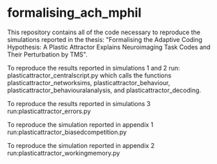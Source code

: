 # formalising_ach_mphil

This repository contains all of the code necessary to reproduce the simulations reported in the thesis: "Formalising the Adaptive Coding Hypothesis: A Plastic Attractor Explains Neuroimaging Task Codes and Their Perturbation by TMS".

To reproduce the results reported in simulations 1 and 2 run: plasticattractor_centralscript.py which calls the functions plasticattractor_networksims, plasticattractor_behaviour, plasticattractor_behaviouralanalysis, and plasticattractor_decoding.

To reproduce the results reported in simulations 3 run:plasticattractor_errors.py

To reproduce the simulation reported in appendix 1 run:plasticattractor_biasedcompetition.py 

To reproduce the simulation reported in appendix 2 run:plasticattractor_workingmemory.py 



